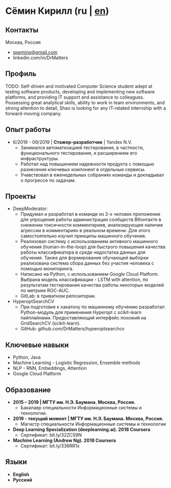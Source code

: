 # Сёмин Кирилл (ru | [en](https://DrMatters.github.io))
## Контакты
Москва, Россия
 - qseminq@gmail.com
 - linkedin.com/in/DrMatters

## Профиль
TODO:
Self-driven and motivated Computer Science student adept at testing software products, developing and implementing new software platforms, and providing IT support and assistance to colleagues. Possessing great analytical skills, ability to work in team environments, and strong attention to detail, Shao is looking for any IT-related internship with a forward-moving company.

## Опыт работы
 - 6/2019 - 09/2019 | **Стажер-разработчик** | Yandex N.V.
   - Занимался автоматизацией тестирования, в частности, функционального тестирования, и расширением его инфраструктуры.
   - Работал над повышением надежности продукта с помощью разнесения ключевых компонент в отдельные сервисы.
   - Учавствовал в еженедельных собраниях команды и докладывал о прогрессе по задачам.

## Проекты
- DeepModerator:
   - Придумал и разработал в команде из 2-х человек приложение для упрощения работы администрации сообществ ВКонтакте в снижении токсичности комментариев, анализирующее наличие агрессии в комментариях в реальном времени. Для этого самостоятельно изучил принципы машинного обучения.
   - Реализовал систему с использованием активного машинного обучения (human-in-the-loop) для быстрого повышения качества работы классификатора в среде недостатка данных для обучения. Также для формирования обучающей выборки реализована система сбора данных без участия человека с помощью мониторинга.
   - Написано на Python, с использованием Google Cloud Platform. Выбрана модель классификации - LSTM with attention, по результатам тестирования качества работы некоторых моделей по метрике ROC-AUC.
   - GitLab: в приватном репозитории.
- HyperoptSearchCV
   - При подготовке к хакатону по машинному обучению разработал Python-модуль для применения Hyperopt с scikit-learn пайплайнами. Предоставляющий интерфейс похожий на GridSearchCV (scikit-learn).
   - GitHub: github.com/DrMatters/hyperoptsearchcv

## Ключевые навыки
 - Python, Java
 - Machine Learning - Logistic Regression, Ensemble methods
 - NLP - RNN, Embeddings, Attention
 - Google Cloud Platform

## Образование
 - **2015 – 2019 | МГТУ им. Н.Э. Баумана. Москва, Россия.**
 	- Бакалавр специальности Информационные системы и технологии.
 - **2019 - текущий момент | МГТУ им. Н.Э. Баумана. Москва, Россия.**
   - Магистр специальности Информационные системы и технологии
 - **Deep Learning Specialization (deeplearning.ai). 2018 Coursera**
 	- Сертификат: bit.ly/32ZCS9N
  - **Machine Learning (Andrew Ng). 2018 Coursera**
 	- Сертификат: bit.ly/336RR1x

## Языки
 - **English**
 - **Русский**